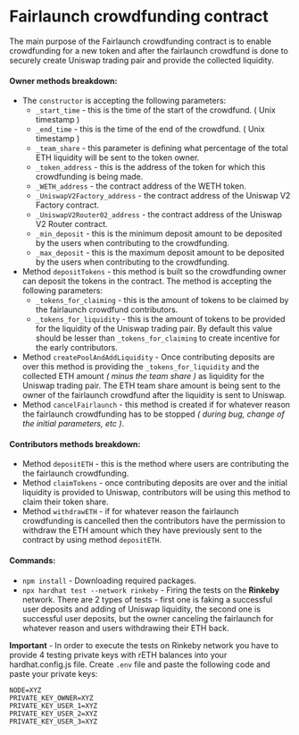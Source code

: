 # Fairlaunch crowdfunding contract

The main purpose of the Fairlaunch crowdfunding contract is to enable crowdfunding for a new token and after the fairlaunch crowdfund is done to securely create Uniswap trading pair and provide the collected liquidity.

#### Owner methods breakdown:
* The ```constructor``` is accepting the following parameters:
    * ```_start_time``` - this is the time of the start of the crowdfund. ( Unix timestamp )
    * ```_end_time``` - this is the time of the end of the crowdfund. ( Unix timestamp )
    * ```_team_share``` - this parameter is defining what percentage of the total ETH liquidity will be sent to the token owner.
    * ```_token_address``` - this is the address of the token for which this crowdfunding is being made.
    * ```_WETH_address``` - the contract address of the WETH token.
    * ```_UniswapV2Factory_address``` - the contract address of the Uniswap V2 Factory contract.
    * ```_UniswapV2Router02_address``` - the contract address of the Uniswap V2 Router contract.
    * ```_min_deposit``` - this is the minimum deposit amount to be deposited by the users when contributing to the crowdfunding.
    * ```_max_deposit``` - this is the maximum deposit amount to be deposited by the users when contributing to the crowdfunding.
* Method ```depositTokens``` - this method is built so the crowdfunding owner can deposit the tokens in the contract. The method is accepting the following parameters:
    * ```_tokens_for_claiming``` - this is the amount of tokens to be claimed by the fairlaunch crowdfund contributors.
    * ```_tokens_for_liquidity``` - this is the amount of tokens to be provided for the liquidity of the Uniswap trading pair. By default this value should be lesser than ```_tokens_for_claiming``` to create incentive for the early contributors.
* Method ```createPoolAndAddLiquidity``` - Once contributing deposits are over this method is providing the ```_tokens_for_liquidity``` and the collected ETH amount *( minus the team share )* as liquidity for the Uniswap trading pair. The ETH team share amount is being sent to the owner of the fairlaunch crowdfund after the liquidity is sent to Uniswap.
* Method ```cancelFairlaunch``` - this method is created if for whatever reason the fairlaunch crowdfunding has to be stopped *( during bug, change of the initial parameters, etc )*.

#### Contributors methods breakdown:
* Method ```depositETH``` - this is the method where users are contributing the the fairlaunch crowdfunding.
* Method ```claimTokens``` - once contributing deposits are over and the initial liquidity is provided to Uniswap, contributors will be using this method to claim their token share.
* Method ```withdrawETH``` - if for whatever reason the fairlaunch crowdfunding is cancelled then the contributors have the permission to withdraw the ETH amount which they have previously sent to the contract by using method ```depositETH```.

#### Commands:
* ```npm install``` - Downloading required packages.
* ```npx hardhat test --network rinkeby``` - Firing the tests on the **Rinkeby** network. There are 2 types of tests - first one is faking a successful user deposits and adding of Uniswap liquidity, the second one is successful user deposits, but the owner canceling the fairlaunch for whatever reason and users withdrawing their ETH back. 

**Important** -  In order to execute the tests on Rinkeby network you have to provide 4 testing private keys with rETH balances into your hardhat.config.js file. Create ```.env``` file and paste the following code and paste your private keys:
```
NODE=XYZ
PRIVATE_KEY_OWNER=XYZ
PRIVATE_KEY_USER_1=XYZ
PRIVATE_KEY_USER_2=XYZ
PRIVATE_KEY_USER_3=XYZ
```